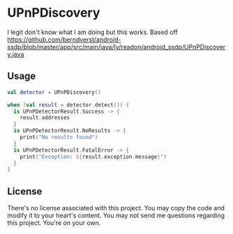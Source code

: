 # UPnPDiscovery

I legit don't know what I am doing but this works. Based off https://github.com/berndverst/android-ssdp/blob/master/app/src/main/java/ly/readon/android_ssdp/UPnPDiscovery.java

## Usage

```kotlin
val detector = UPnPDiscovery()

when (val result = detector.detect()) {
  is UPnPDetectorResult.Success -> {
    result.addresses
  }
  is UPnPDetectorResult.NoResults -> {
    print("No results found")
  }
  is UPnPDetectorResult.FatalError -> {
    print("Exception: ${result.exception.message}")
  }
}
```

## License

There's no license associated with this project. You may copy the code and modify it to your heart's content. You may not send me questions regarding this project. You're on your own.
